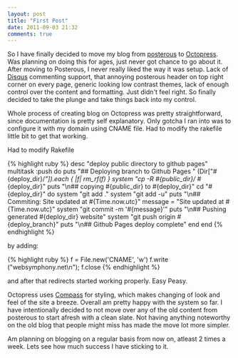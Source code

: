 ```yaml
---
layout: post
title: "First Post"
date: 2011-09-03 21:32
comments: true
---
```


So I have finally decided to move my blog from [posterous](http://websymphony.posterous.com) to [Octopress](http://octopress.org). Was planning on doing this for ages, just never got chance to go about it.
After moving to Posterous, I never really liked the way it was setup. Lack of [Disqus](http://disqus.com) commenting support, that annoying posterous header on top right corner on every page, generic looking low contrast themes, lack of enough control over the content and formatting. Just didn't feel right. So finally decided to take the plunge and take things back into my control.

<!--more-->
Whole process of creating blog on Octopress was pretty straightforward, since documentation is pretty self explanatory. Only gotcha I ran into was to configure it with my domain using CNAME file. Had to modify the rakefile little bit to get that working.

Had to modify Rakefile

{% highlight ruby %}
desc "deploy public directory to github pages"
multitask :push do
	puts "## Deploying branch to Github Pages "
	(Dir["#{deploy_dir}/*"]).each { |f| rm_rf(f) }
	system "cp -R #{public_dir}/* #{deploy_dir}"
	puts "\n## copying #{public_dir} to #{deploy_dir}"
	cd "#{deploy_dir}" do
		system "git add ."
		system "git add -u"
		puts "\n## Commiting: Site updated at #{Time.now.utc}"
		message = "Site updated at #{Time.now.utc}"
		system "git commit -m '#{message}'"
		puts "\n## Pushing generated #{deploy_dir} website"
		system "git push origin #{deploy_branch}"
		puts "\n## Github Pages deploy complete"
	end
end
{% endhighlight %}

by adding:

{% highlight ruby %}
	f = File.new('CNAME', 'w')
	f.write ("websymphony.net\n");
	f.close
{% endhighlight %}

and after that redirects started working properly. Easy Peasy.

Octopress uses [Compass](http://compass-style.org) for styling, which makes changing of look and feel of the site a breeze. Overall am pretty happy with the system so far.
I have intentionally decided to not move over any of the old content from posterous to start afresh with a clean slate. Not having anything noteworthy on the old blog that people might miss has made the move lot more simpler.

Am planning on blogging on a regular basis from now on, atleast 2 times a week. Lets see how much success I have sticking to it.